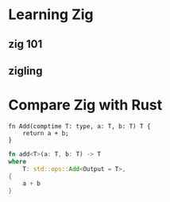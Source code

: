 # Learning Zig

## zig 101

## zigling

# Compare Zig with Rust

```zig
fn Add(comptime T: type, a: T, b: T) T {
    return a + b;
}
```

```rust
fn add<T>(a: T, b: T) -> T
where
    T: std::ops::Add<Output = T>,
{
    a + b
}
```
